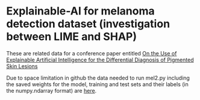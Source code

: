 # Explainable-AI for melanoma detection dataset (investigation between LIME and SHAP)

These are related data for a conference paper entitled [On the Use of Explainable Artificial Intelligence for the Differential Diagnosis of Pigmented Skin Lesions](https://link.springer.com/content/pdf/10.1007/978-3-031-07704-3.pdf)

Due to space limitation in github the data needed to run mel2.py including the saved weights for the model, training and test sets and their labels (in the numpy.ndarray format) are [here](https://drive.google.com/drive/folders/1NnSVK3uE_T5zYa2hzrXp9W5MUbtD9ZLk?usp=sharing).
